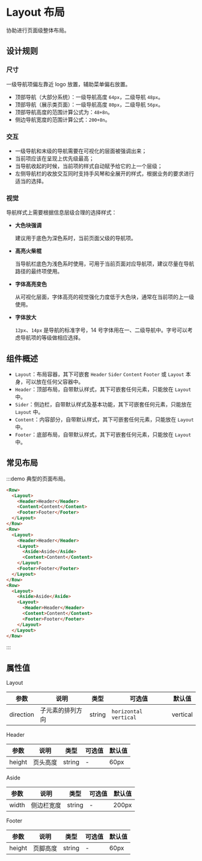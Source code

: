 # Layout 布局

协助进行页面级整体布局。

## 设计规则

### 尺寸

一级导航项偏左靠近 logo 放置，辅助菜单偏右放置。

- 顶部导航（大部分系统）：一级导航高度 `64px`，二级导航 `48px`。
- 顶部导航（展示类页面）：一级导航高度 `80px`，二级导航 `56px`。
- 顶部导航高度的范围计算公式为：`48+8n`。
- 侧边导航宽度的范围计算公式：`200+8n`。

### 交互

- 一级导航和末级的导航需要在可视化的层面被强调出来；
- 当前项应该在呈现上优先级最高；
- 当导航收起的时候，当前项的样式自动赋予给它的上一个层级；
- 左侧导航栏的收放交互同时支持手风琴和全展开的样式，根据业务的要求进行适当的选择。

### 视觉

导航样式上需要根据信息层级合理的选择样式：

- **大色块强调**

  建议用于底色为深色系时，当前页面父级的导航项。

- **高亮火柴棍**

  当导航栏底色为浅色系时使用，可用于当前页面对应导航项，建议尽量在导航路径的最终项使用。

- **字体高亮变色**

  从可视化层面，字体高亮的视觉强化力度低于大色块，通常在当前项的上一级使用。

- **字体放大**

  `12px`、`14px` 是导航的标准字号，14 号字体用在一、二级导航中。字号可以考虑导航项的等级做相应选择。

## 组件概述

- `Layout`：布局容器，其下可嵌套 `Header` `Sider` `Content` `Footer` 或 `Layout` 本身，可以放在任何父容器中。
- `Header`：顶部布局，自带默认样式，其下可嵌套任何元素，只能放在 `Layout` 中。
- `Sider`：侧边栏，自带默认样式及基本功能，其下可嵌套任何元素，只能放在 `Layout` 中。
- `Content`：内容部分，自带默认样式，其下可嵌套任何元素，只能放在 `Layout` 中。
- `Footer`：底部布局，自带默认样式，其下可嵌套任何元素，只能放在 `Layout` 中。

## 常见布局

:::demo 典型的页面布局。

```html
<Row>
  <Layout>
    <Header>Header</Header>
    <Content>Content</Content>
    <Footer>Footer</Footer>
  </Layout>
</Row>
<Row>
  <Layout>
    <Header>Header</Header>
    <Layout>
      <Aside>Aside</Aside>
      <Content>Content</Content>
    </Layout>
    <Footer>Footer</Footer>
  </Layout>
</Row>
<Row>
  <Layout>
    <Aside>Aside</Aside>
    <Layout>
      <Header>Header</Header>
      <Content>Content</Content>
      <Footer>Footer</Footer>
    </Layout>
  </Layout>
</Row>
```
:::

## 属性值

Layout

| 参数 | 说明 | 类型 | 可选值 | 默认值 |
|---- |---- |---- |---- |---- |
| direction | 子元素的排列方向 | string | `horizontal` `vertical` | vertical |

Header

| 参数 | 说明 | 类型 | 可选值 | 默认值 |
|---- |---- |---- |---- |---- |
| height | 页头高度 | string | - | 60px |

Aside

| 参数 | 说明 | 类型 | 可选值 | 默认值 |
|---- |---- |---- |---- |---- |
| width | 侧边栏宽度 | string | - | 200px |

Footer

| 参数 | 说明 | 类型 | 可选值 | 默认值 |
|---- |---- |---- |---- |---- |
| height | 页脚高度 | string | - | 60px |

<script>
  import Row from '@/components/row';
  import Layout from '@/components/layout';
  import Header from '@/components/header';
  import Aside from '@/components/aside';
  import Content from '@/components/content';
  import Footer from '@/components/footer';

  export default {
    components: {
      Row,
      Layout,
      Header,
      Aside,
      Content,
      Footer,
    },
  };
</script>